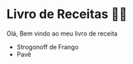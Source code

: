 # Livro de Receitas :man_cook:

Olá, Bem vindo ao meu livro de receita

- Strogonoff de Frango
- Pavê
